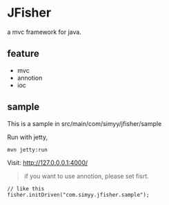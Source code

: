 # JFisher
a mvc framework for java.

## feature

* mvc
* annotion
* ioc

## sample

This is a sample in src/main/com/simyy/jfisher/sample

Run with jetty,
```
mvn jetty:run
```

Visit: http://127.0.0.0.1:4000/

> if you want to use annotion, please set fisrt.

```
// like this
fisher.initDriven("com.simyy.jfisher.sample");
```
